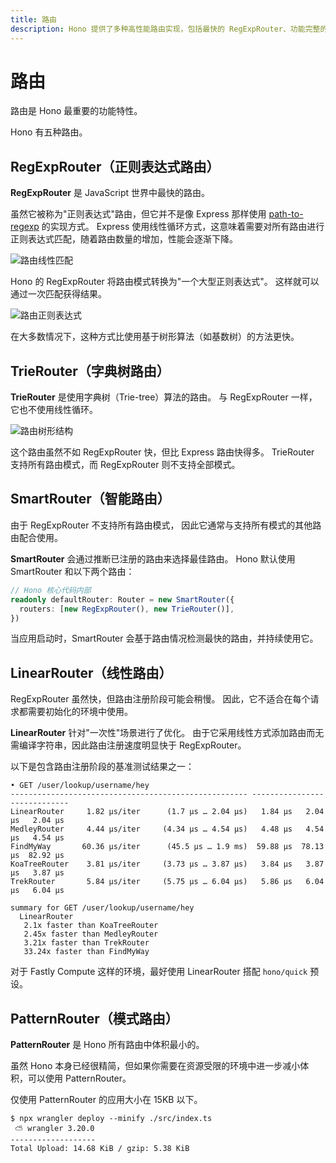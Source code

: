 ```yaml
---
title: 路由
description: Hono 提供了多种高性能路由实现，包括最快的 RegExpRouter、功能完整的 TrieRouter 以及智能选择的 SmartRouter。
---
```

# 路由

路由是 Hono 最重要的功能特性。

Hono 有五种路由。

## RegExpRouter（正则表达式路由）

**RegExpRouter** 是 JavaScript 世界中最快的路由。

虽然它被称为"正则表达式"路由，但它并不是像 Express 那样使用 [path-to-regexp](https://github.com/pillarjs/path-to-regexp) 的实现方式。
Express 使用线性循环方式，这意味着需要对所有路由进行正则表达式匹配，随着路由数量的增加，性能会逐渐下降。

![路由线性匹配](/images/router-linear.jpg)

Hono 的 RegExpRouter 将路由模式转换为"一个大型正则表达式"。
这样就可以通过一次匹配获得结果。

![路由正则表达式](/images/router-regexp.jpg)

在大多数情况下，这种方式比使用基于树形算法（如基数树）的方法更快。

## TrieRouter（字典树路由）

**TrieRouter** 是使用字典树（Trie-tree）算法的路由。
与 RegExpRouter 一样，它也不使用线性循环。

![路由树形结构](/images/router-tree.jpg)

这个路由虽然不如 RegExpRouter 快，但比 Express 路由快得多。
TrieRouter 支持所有路由模式，而 RegExpRouter 则不支持全部模式。

## SmartRouter（智能路由）

由于 RegExpRouter 不支持所有路由模式，
因此它通常与支持所有模式的其他路由配合使用。

**SmartRouter** 会通过推断已注册的路由来选择最佳路由。
Hono 默认使用 SmartRouter 和以下两个路由：

```ts
// Hono 核心代码内部
readonly defaultRouter: Router = new SmartRouter({
  routers: [new RegExpRouter(), new TrieRouter()],
})
```

当应用启动时，SmartRouter 会基于路由情况检测最快的路由，并持续使用它。

## LinearRouter（线性路由）

RegExpRouter 虽然快，但路由注册阶段可能会稍慢。
因此，它不适合在每个请求都需要初始化的环境中使用。

**LinearRouter** 针对"一次性"场景进行了优化。
由于它采用线性方式添加路由而无需编译字符串，因此路由注册速度明显快于 RegExpRouter。

以下是包含路由注册阶段的基准测试结果之一：

```console
• GET /user/lookup/username/hey
----------------------------------------------------- -----------------------------
LinearRouter     1.82 µs/iter      (1.7 µs … 2.04 µs)   1.84 µs   2.04 µs   2.04 µs
MedleyRouter     4.44 µs/iter     (4.34 µs … 4.54 µs)   4.48 µs   4.54 µs   4.54 µs
FindMyWay       60.36 µs/iter      (45.5 µs … 1.9 ms)  59.88 µs  78.13 µs  82.92 µs
KoaTreeRouter    3.81 µs/iter     (3.73 µs … 3.87 µs)   3.84 µs   3.87 µs   3.87 µs
TrekRouter       5.84 µs/iter     (5.75 µs … 6.04 µs)   5.86 µs   6.04 µs   6.04 µs

summary for GET /user/lookup/username/hey
  LinearRouter
   2.1x faster than KoaTreeRouter
   2.45x faster than MedleyRouter
   3.21x faster than TrekRouter
   33.24x faster than FindMyWay
```

对于 Fastly Compute 这样的环境，最好使用 LinearRouter 搭配 `hono/quick` 预设。

## PatternRouter（模式路由）

**PatternRouter** 是 Hono 所有路由中体积最小的。

虽然 Hono 本身已经很精简，但如果你需要在资源受限的环境中进一步减小体积，可以使用 PatternRouter。

仅使用 PatternRouter 的应用大小在 15KB 以下。

```console
$ npx wrangler deploy --minify ./src/index.ts
 ⛅️ wrangler 3.20.0
-------------------
Total Upload: 14.68 KiB / gzip: 5.38 KiB
```